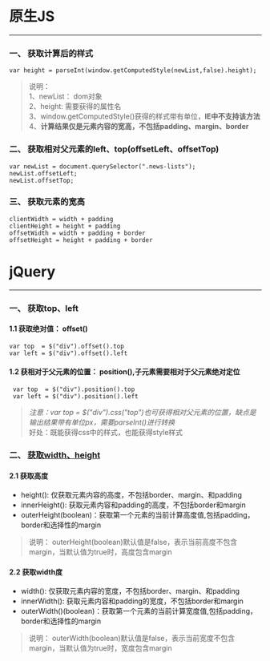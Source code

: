 # 原生JS
---
### 一、 获取计算后的样式
    var height = parseInt(window.getComputedStyle(newList,false).height);
> 说明： <br>
1、newList： dom对象 <br>
2、height: 需要获得的属性名<br>
3、window.getComputedStyle()获得的样式带有单位，**IE中不支持该方法**<br>
4、**计算结果仅是元素内容的宽高，不包括padding、margin、border**

### 二、 获取相对父元素的left、top(offsetLeft、offsetTop)
    var newList = document.querySelector(".news-lists");
    newList.offsetLeft;
    newList.offsetTop;

### 三、 获取元素的宽高   
	clientWidth = width + padding
	clientHeight = height + padding
	offsetWidth = width + padding + border
	offsetHeight = height + padding + border

# jQuery
---
### 一、 获取top、left
#### 1.1 获取绝对值： offset()
	var top  = $("div").offset().top 
	var left = $("div").offset().left
#### 1.2 获相对于父元素的位置： position(),子元素需要相对于父元素绝对定位
	 var top  = $("div").position().top
 	 var left = $("div").position().left
 >  *注意：var top  = $("div").css("top")也可获得相对父元素的位置，缺点是输出结果带有单位px，需要parseInt()进行转换*<br>
 >  好处：既能获得css中的样式，也能获得style样式
  
### 二、 [获取width、height](http://www.css88.com/jqapi-1.9/category/dimensions/)
#### 2.1 获取高度
* height(): 仅获取元素内容的高度，不包括border、margin、和padding
* innerHeight(): 获取元素内容和padding的高度，不包括border和margin
* outerHeight(boolean)：获取第一个元素的当前计算高度值,包括padding，border和选择性的margin
>说明：  outerHeight(boolean)默认值是false，表示当前高度不包含margin，当默认值为true时，高度包含margin

#### 2.2 获取width度
* width(): 仅获取元素内容的宽度，不包括border、margin、和padding
* innerWidth(): 获取元素内容和padding的宽度，不包括border和margin
* outerWidth()(boolean)：获取第一个元素的当前计算宽度值,包括padding，border和选择性的margin
>说明： outerWidth(boolean)默认值是false，表示当前宽度不包含margin，当默认值为true时，宽度包含margin
